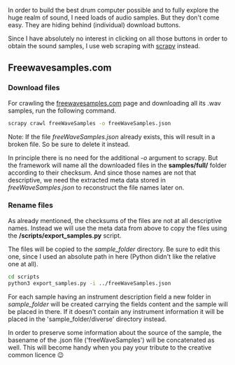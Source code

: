 In order to build the best drum computer possible and to fully explore the huge realm of sound, I need loads of audio samples. But they don't come easy. They are hiding behind (individual) download buttons.

Since I have absolutely no interest in clicking on all those buttons in order to obtain the sound samples, I use web scraping with [scrapy](https://doc.scrapy.org/en/1.3/intro/tutorial.html#) instead.

## Freewavesamples.com

### Download files

For crawling the [freewavesamples.com](freewavesamples.com) page and downloading all its .wav samples, run the following command.

``` bash
scrapy crawl freeWaveSamples -o freeWaveSamples.json
```
Note: If the file *freeWaveSamples.json* already exists, this will result in a broken file. So be sure to delete it instead.

In principle there is no need for the additional *-o* argument to scrapy. But the framework will name all the downloaded files in the **samples/full/** folder according to their checksum. And since those names are not that descriptive, we need the extracted meta data stored in *freeWaveSamples.json* to reconstruct the file names later on.

### Rename files

As already mentioned, the checksums of the files are not at all descriptive names. Instead we will use the meta data from above to copy the files using the **/scripts/export_samples.py** script.

The files will be copied to the *sample_folder* directory. Be sure to edit this one, since I used an absolute path in here (Python didn't like the relative one at all).

``` bash
cd scripts
python3 export_samples.py -i ../freeWaveSamples.json
```

For each sample having an instrument description field a new folder in *sample_folder* will be created carrying the fields content and the sample will be placed in there. If it doesn't contain any instrument information it will be placed in the 'sample_folder/diverse' directory instead.

In order to preserve some information about the source of the sample, the basename of the .json file ('freeWaveSamples') will be concatenated as well. This will become handy when you pay your tribute to the creative common licence :wink:
